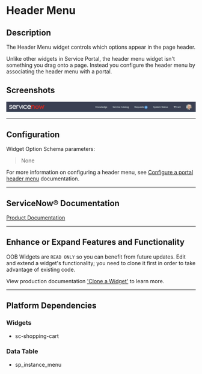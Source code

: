 # Header Menu

## Description

The Header Menu widget controls which options appear in the page header.

Unlike other widgets in Service Portal, the header menu widget isn't something you drag onto a page. Instead you configure the header menu by associating the header menu with a portal.

## Screenshots
![alt text](../images/WidgetHeaderMenu.png "Widget Header Menu")

---
## Configuration

Widget Option Schema parameters:
> None

For more information on configuring a header menu, see [Configure a portal header menu](https://docs.servicenow.com/search?q=Configure+a+portal+header+menu) documentation.

---
## ServiceNow® Documentation
[Product Documentation](https://docs.servicenow.com/bundle/istanbul-servicenow-platform/page/build/service-portal/concept/header-widget.html)

---
## Enhance or Expand Features and Functionality

OOB Widgets are `READ ONLY` so you can benefit from future updates. Edit and extend a widget's functionality; you need to clone it first in order to take advantage of existing code.

View production documentation ['Clone a Widget'](https://docs.servicenow.com/bundle/istanbul-servicenow-platform/page/build/service-portal/task/t_CloneAndEditAWidget.html) to learn more.

---
## Platform Dependencies

### Widgets
* sc-shopping-cart

### Data Table
* sp_instance_menu
